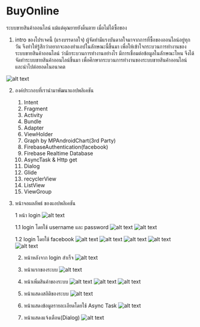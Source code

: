 # BuyOnline
ระบบขายสินค้าออนไลน์ แม้แต่คุณยายยังดิ้นตาย เมื่อไม่ได้ซื้อของ


1. intro ของโปรเจคนี้ (แรงบรรดาลใจ)
   ผู้จัดทำมีแรงบันดาลใจมาจากการที่ซื้อของออนไลน์อยู่ทุกวัน จึงทำให้รู้สึกว่าอยากจะลองทำแอปในลักษณะนี้ขึ้นมา
เพื่อให้เข้าใจกระบวนการทำงานของระบบขายสินค้าออนไลน์ ว่ามีกระบวนการทำงานอย่างไร มีการเชื่อมต่อข้อมูลในลักษณะไหน
จึงได้จัดทำระบบขายสินค้าออนไลน์ขึ้นมา เพื่อศึกษากระบวนการทำงานของระบบขายสินค้าออนไลน์ และนำไปต่อยอดในอนาคต

![alt text](https://blog.sogoodweb.com/upload/510/36vmZtLAEC.png)

2. องค์ประกอบที่เรานำมาพัฒนาแอปพลิเคชัน
   1. Intent
   2. Fragment
   3. Activity
   4. Bundle
   5. Adapter
   6. ViewHolder
   7. Graph by MPAndroidChart(3rd Party)
   8. FirebaseAuthentication(facebook)
   9. Firebase Realtime Database
   10. AsyncTask & Http get
   11. Dialog
   12. Glide
   13. recyclerView
   14. ListView
   15. ViewGroup
   
3. หน้าจอผลลัพธ์ ของแอปพลิเคชัน

   1 หน้า login
   ![alt text](https://i.postimg.cc/zBszRqSP/5.png)
   
   1.1 login โดยใช้ username และ password
   ![alt text](https://i.postimg.cc/Z56vjDDQ/6.png)
   ![alt text](https://i.postimg.cc/7ZbwZCSn/7.png)
   
   1.2 login โดยใช้ facebook
   ![alt text](https://i.postimg.cc/13MBJtd2/8.png)
   ![alt text](https://i.postimg.cc/gcqZv7QB/9.png)
   ![alt text](https://i.postimg.cc/brKWYJP3/10.png)
   ![alt text](https://i.postimg.cc/TPztWsF3/11.png)
   ![alt text](https://i.postimg.cc/8kKrKvkh/12.png)
   
   2. หน้าหลังจาก login สำเร็จ
   ![alt text](https://i.postimg.cc/wTjnzCdC/13.png)
   
   3. หน้าแรกของระบบ
   ![alt text](https://i.postimg.cc/TwhtyDRf/14.png)
   
   4. หน้าเพิ่มสินค้าของระบบ
   ![alt text](https://i.postimg.cc/1Rv91xdF/15.png)
   ![alt text](https://i.postimg.cc/ZqYSMVLH/16.png)
   ![alt text](https://i.postimg.cc/SxFQD651/17.png)
   
   5. หน้าแสดงสถิติของระบบ
   ![alt text](https://i.postimg.cc/d0dJdL4P/18.png)
   
   6. หน้าแสดงข้อมูลรายละเอียดโดยใช้ Async Task 
   ![alt text](https://i.postimg.cc/SKbwBV73/19.png)
   
   7. หน้าแสดงแจ้งเตือน(Dialog)
   ![alt text](https://i.postimg.cc/6QzYMhHd/20.png)
   
